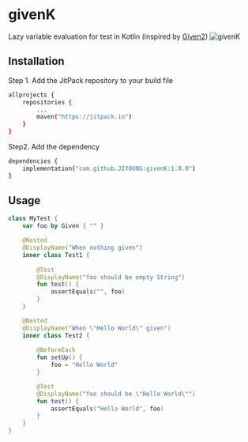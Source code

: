 # givenK
Lazy variable evaluation for test in Kotlin (inspired by [Given2](https://github.com/tatyshev/given2))
![givenK](https://user-images.githubusercontent.com/98736689/216838711-8ee026bf-1a6f-4d27-be8e-440b0cf2ce03.png)


## Installation
Step 1. Add the JitPack repository to your build file
```bash
allprojects {
    repositories {
        ...
        maven("https://jitpack.io")
    }
}
```

Step2. Add the dependency
```bash
dependencies {
    implementation("com.github.JIY0UNG:givenK:1.0.0")
}
```

## Usage
```kotlin
class MyTest {
    var foo by Given { "" }

    @Nested
    @DisplayName("When nothing given")
    inner class Test1 {
    
        @Test
        @DisplayName("foo should be empty String")
        fun test() {
            assertEquals("", foo)
        }
    }

    @Nested
    @DisplayName("When \"Hello World\" given")
    inner class Test2 {
    
        @BeforeEach
        fun setUp() {
            foo = "Hello World"
        }

        @Test
        @DisplayName("foo should be \"Hello World\"")
        fun test() {
            assertEquals("Hello World", foo)
        }
    }
}
```

